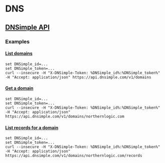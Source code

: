 # DNS

## [DNSimple API](https://developer.dnsimple.com/domains)

### Examples

#### [List domains](https://developer.dnsimple.com/domains/#list)

```
set DNSimple_id=...
set DNSimple_token=...
curl --insecure -H "X-DNSimple-Token: %DNSimple_id%:%DNSimple_token%" -H "Accept: application/json" https://api.dnsimple.com/v1/domains
```

#### [Get a domain](https://developer.dnsimple.com/domains/#get)

```
set DNSimple_id=...
set DNSimple_token=...
curl --insecure -H "X-DNSimple-Token: %DNSimple_id%:%DNSimple_token%" -H "Accept: application/json" https://api.dnsimple.com/v1/domains/northernlogic.com

```

#### [List records for a domain](https://developer.dnsimple.com/domains/records/#list)

```
set DNSimple_id=...
set DNSimple_token=...
curl --insecure -H "X-DNSimple-Token: %DNSimple_id%:%DNSimple_token%" -H "Accept: application/json"  https://api.dnsimple.com/v1/domains/northernlogic.com/records

```
